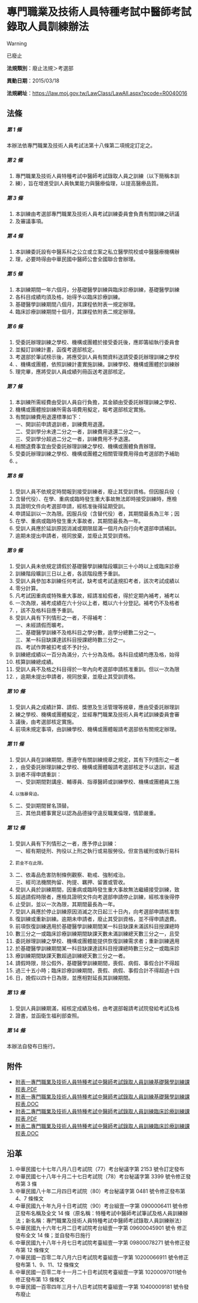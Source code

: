 # 專門職業及技術人員特種考試中醫師考試錄取人員訓練辦法


> [!WARNING]
> 已廢止


**法規類別**：廢止法規＞考選部

**異動日期**：2015/03/18  

**法規網址**：https://law.moj.gov.tw/LawClass/LawAll.aspx?pcode=R0040016



## 法條
##### 第 1 條
本辦法依專門職業及技術人員考試法第十八條第二項規定訂定之。

##### 第 2 條
1. 專門職業及技術人員特種考試中醫師考試錄取人員之訓練（以下簡稱本訓
1. 練），旨在增進受訓人員執業能力與醫療倫理，以提高醫療品質。

##### 第 3 條
1. 本訓練由考選部專門職業及技術人員考試訓練委員會負責有關訓練之研議
1. 及審議事項。

##### 第 4 條
1. 本訓練委託設有中醫系科之公立或立案之私立醫學院校或中醫醫療機構辦
1. 理，必要時得由中華民國中醫師公會全國聯合會辦理。

##### 第 5 條
1. 本訓練期間一年六個月，分基礎醫學訓練與臨床診療訓練，基礎醫學訓練
1. 各科目成績均須及格，始得予以臨床診療訓練。
1. 基礎醫學訓練期間八個月，其課程依附表一規定辦理。
1. 臨床診療訓練期間十個月，其課程依附表二規定辦理。

##### 第 6 條
1. 受委託辦理訓練之學校、機構或團體於接受委託後，應即籌組執行委員會
1. 並擬訂訓練計畫，函復考選部核定。
1. 考選部於筆試榜示後，將應受訓人員有關資料送請受委託辦理訓練之學校
1. 、機構或團體，依照訓練計畫實施訓練。訓練學校、機構或團體於訓練辦
1. 理完畢，應將受訓人員成績列冊函送考選部核定。

##### 第 7 條
1. 本訓練所需經費由受訓人員自行負擔，其金額由受委託辦理訓練之學校、
1. 機構或團體按訓練所需各項費用擬定，報考選部核定實施。
1. 有關訓練費用退還標準如下：  
一、開訓前申請退訓者，訓練費用退還。  
二、受訓學分未達二分之一者，訓練費用退還二分之一。  
三、受訓學分超過二分之一者，訓練費用不予退還。
1. 相關退費事宜由受委託辦理訓練之學校、機構或團體負責辦理。
1. 受委託辦理訓練之學校、機構或團體之相關管理費用得由考選部酌予補助
1. 。

##### 第 8 條
1. 受訓人員不依規定時間報到接受訓練者，廢止其受訓資格。但因服兵役（
1. 含替代役）、在學、重病或臨時發生重大事故無法即時接受訓練時，應檢
1. 具證明文件向考選部申請，經核准後得延期受訓。
1. 申請延訓以一次為限。因服兵役（含替代役）者，其期間最長為三年；因
1. 在學、重病或臨時發生重大事故者，其期間最長為一年。
1. 受訓人員應於延訓原因消滅或期限屆滿一個月內自行向考選部申請補訓。
1. 逾期未提出申請者，視同放棄，並廢止其受訓資格。

##### 第 9 條
1. 受訓人員未依規定請假於基礎醫學訓練階段曠訓三十小時以上或臨床診療
1. 訓練階段曠訓三日以上者，各該階段應予重訓。
1. 受訓人員參加本訓練任何考試，缺考或考試違規扣考者，該次考試成績以
1. 零分計算。
1. 凡考試因重病或特殊重大事故，經請准給假者，得於定期內補考，補考以
1. 一次為限，補考成績在六十分以上者，概以六十分登記。補考仍不及格者
1. ，該不及格科目應予重訓。
1. 受訓人員有下列情形之一者，不得補考：  
一、未經請假而曠考。  
二、基礎醫學訓練不及格科目之學分數，逾學分總數二分之一。  
三、某一科目缺課達該科目授課總時數三分之一。  
四、考試作弊被扣考或不予計分。
1. 訓練總成績以一百分為滿分，六十分為及格。各科目成績均應及格，始得
1. 核算訓練總成績。
1. 受訓人員不及格之科目得於一年內向考選部申請核准重訓。但以一次為限
1. ，逾期未提出申請者，視同放棄，並廢止其受訓資格。

##### 第 10 條
1. 受訓人員之成績計算、請假、獎懲及生活管理等規章，應由受委託辦理訓
1. 練之學校、機構或團體擬定，並經專門職業及技術人員考試訓練委員會審
1. 議後，由考選部核定實施。
1. 前項未規定事項，由訓練學校、機構或團體報請考選部依有關規定辦理。

##### 第 11 條
1. 受訓人員在訓練期間，應遵守有關訓練規章之規定，其有下列情形之一者
1. ，由受委託辦理訓練之學校、機構或團體報請考選部核定予以退訓，經退
1. 訓者不得申請重訓：  
一、受訓期間對講座、輔導員、指導醫師或訓練學校、機構或團體員工施
1.     以強暴脅迫。
1. 二、受訓期間冒名頂替。  
三、其他具體事實足以認為品德操守違反職業倫理，情節嚴重。

##### 第 12 條
1. 受訓人員有下列情形之一者，應予停止訓練：  
一、經有期徒刑、拘役以上刑之執行或易服勞役。但宣告緩刑或執行易科
1.     罰金不在此限。
1. 二、依毒品危害防制條例觀察、勒戒、強制戒治。  
三、經司法機關拘留、拘提、羈押、留置或管收。
1. 受訓人員於訓練期間，因重病或臨時發生重大事故無法繼續接受訓練，致
1. 超過請假時限者，應檢具證明文件向考選部申請停止訓練，經核准後得停
1. 止受訓，並以一次為限，其期間最長為一年。
1. 受訓人員應於停止訓練原因消滅之次日起三十日內，向考選部申請核准恢
1. 復訓練或重新訓練。逾期未申請者，廢止其受訓資格，並不得申請退費。
1. 前項恢復訓練適用於基礎醫學訓練期間某一科目缺課未滿該科目授課總時
1. 數三分之一或臨床診療訓練期間缺課天數未滿訓練總天數三分之一，且受
1. 委託辦理訓練之學校、機構或團體能提供恢復訓練需求者；重新訓練適用
1. 於基礎醫學訓練期間某一科目缺課達該科目授課總時數三分之一或臨床診
1. 療訓練期間缺課天數超過訓練總天數三分之一者。
1. 請假時限，除公假外，基礎醫學訓練期間，喪假、病假、事假合計不得超
1. 過三十五小時；臨床診療訓練期間，喪假、病假、事假合計不得超過十四
1. 日，娩假以四十日為限，並應相對延長其訓練期間。

##### 第 13 條
1. 受訓人員訓練期滿，經核定成績及格，由考選部報請考試院發給考試及格
1. 證書，並函衛生福利部查照。

##### 第 14 條
本辦法自發布日施行。
## 附件
* [附表一專門職業及技術人員特種考試中醫師考試錄取人員訓練基礎醫學訓練課程表.PDF](https://law.moj.gov.tw/LawClass/LawGetFile.ashx?FileId=0000234091)
* [附表一專門職業及技術人員特種考試中醫師考試錄取人員訓練基礎醫學訓練課程表.DOC](https://law.moj.gov.tw/LawClass/LawGetFile.ashx?FileId=0000045375)
* [附表二專門職業及技術人員特種考試中醫師考試錄取人員訓練臨床診療訓練課程表.PDF](https://law.moj.gov.tw/LawClass/LawGetFile.ashx?FileId=0000234092)
* [附表二專門職業及技術人員特種考試中醫師考試錄取人員訓練臨床診療訓練課程表.DOC](https://law.moj.gov.tw/LawClass/LawGetFile.ashx?FileId=0000045376)
## 沿革
1. 中華民國七十七年八月八日考試院（77）考台秘議字第 2153 號令訂定發布
1. 中華民國七十八年十月二十七日考試院（78）考台秘議字第 3399 號令修正發布第 3  條
1. 中華民國八十年二月四日考試院（80）考台秘議字第 0481 號令修正發布第 4、7 條條文
1. 中華民國九十年九月十日考試院（90）考台組壹一字第 0900006411 號令修正發布名稱及全文 14 條（原名稱：特種考試中醫師考試筆試及格人員訓練辦法；新名稱：專門職業及技術人員特種考試中醫師考試錄取人員訓練辦法）
1. 中華民國九十六年七月二日考試院考台組壹一字第 09600045901  號令 修正發布全文 14 條；並自發布日施行
1. 中華民國九十八年十月七日考試院考臺組壹一字第 09800078271  號令修正發布第 12 條條文
1. 中華民國一百零二年八月六日考試院考臺組壹一字第 10200066911  號令修正發布第 1、9、11、12 條條文
1. 中華民國一百零二年十一月二十日考試院考臺組壹一字第 10200097011號令修正發布第 13 條條文
1. 中華民國一百零四年三月十八日考試院考臺組壹一字第 10400009181  號令發布廢止
